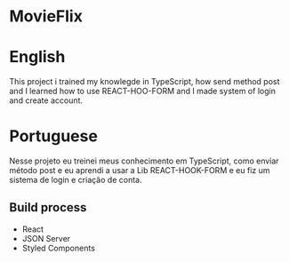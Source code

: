 # MovieFlix

# English
This project i trained my knowlegde in TypeScript, how send method post and I learned how to use REACT-HOO-FORM
and I made system of login and create account.

# Portuguese
Nesse projeto eu treinei meus conhecimento em TypeScript, como enviar método post e eu aprendi a usar a Lib REACT-HOOK-FORM e eu fiz um sistema de login e criação de conta.

<h2>Build process</h2>
  <ul>
    <li>React</li>
    <li>JSON Server</li>
    <li>Styled Components</li>
  </ul>